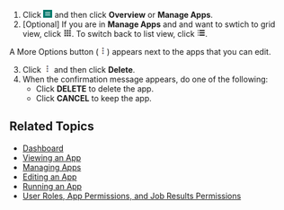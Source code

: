 
1. Click ![menu button](images/menu-button.png) and then click **Overview** or **Manage Apps**. 
2. [Optional] If you are in **Manage Apps** and and want to swtich to grid view, click ![grid view](images/grid-view.png). To switch back to list view, click ![list view](images/list-view.png).
  
  A More Options button (![more options button](images/more-options.png)) appears next to the apps that you can edit.
  
3. Click ![more options button](images/more-options.png) and then click **Delete**.
4. When the confirmation message appears, do one of the following:
   * Click **DELETE** to delete the app.
   * Click **CANCEL** to keep the app.
 
## Related Topics
* [Dashboard](overview.md)
* [Viewing an App](viewing-app.md)
* [Managing Apps](manage-app.md)
* [Editing an App](editing-app.md)
* [Running an App](running-app.md)
* [User Roles, App Permissions, and Job Results Permissions](app-permission-user-role.md)
